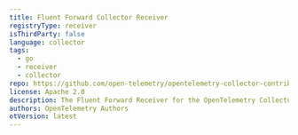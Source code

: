 ```yaml
---
title: Fluent Forward Collector Receiver
registryType: receiver
isThirdParty: false
language: collector
tags:
  - go
  - receiver
  - collector
repo: https://github.com/open-telemetry/opentelemetry-collector-contrib/tree/main/receiver/fluentforwardreceiver
license: Apache 2.0
description: The Fluent Forward Receiver for the OpenTelemetry Collector.
authors: OpenTelemetry Authors
otVersion: latest
---
```

